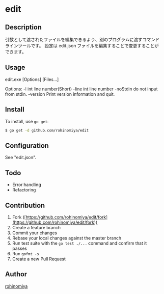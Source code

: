 # edit

## Description

引数として渡されたファイルを編集できるよう、別のプログラムに渡すコマンドラインツールです。
設定は edit.json ファイルを編集することで変更することができます。

## Usage

edit.exe [Options] [Files...]

Options:
  -l int
        line number(Short)
  -line int
        line number
  -noStdin
        do not input from stdin.
  -version
        Print version information and quit.

## Install

To install, use `go get`:

```bash
$ go get -d github.com/rohinomiya/edit
```

## Configuration

See "edit.json".

## Todo

+ Error handling
+ Refactoring

## Contribution

1. Fork ([https://github.com/rohinomiya/edit/fork](https://github.com/rohinomiya/edit/fork))
1. Create a feature branch
1. Commit your changes
1. Rebase your local changes against the master branch
1. Run test suite with the `go test ./...` command and confirm that it passes
1. Run `gofmt -s`
1. Create a new Pull Request

## Author

[rohinomiya](https://github.com/rohinomiya)
